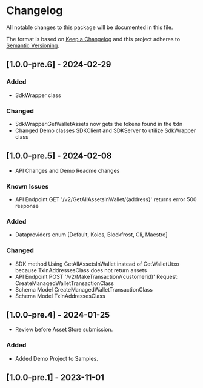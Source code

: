 # Changelog
All notable changes to this package will be documented in this file.

The format is based on [Keep a Changelog](http://keepachangelog.com/en/1.0.0/)
and this project adheres to [Semantic Versioning](http://semver.org/spec/v2.0.0.html).

## [1.0.0-pre.6] - 2024-02-29
### Added
* SdkWrapper class
### Changed
* SdkWrapper.GetWalletAssets now gets the tokens found in the txIn
* Changed Demo classes SDKClient and SDKServer to utilize SdkWrapper class

## [1.0.0-pre.5] - 2024-02-08
* API Changes and Demo Readme changes
### Known Issues
* API Endpoint GET '/v2/GetAllAssetsInWallet/{address}' returns error 500 response
### Added
* Dataproviders enum [Default, Koios, Blockfrost, Cli, Maestro]
### Changed
* SDK method Using GetAllAssetsInWallet instead of GetWalletUtxo because TxInAddressesClass does not return assets
* API Endpoint POST '/v2/MakeTransaction/{customerid}' Request: CreateManagedWalletTransactionClass
* Schema Model CreateManagedWalletTransactionClass
* Schema Model TxInAddressesClass


## [1.0.0-pre.4] - 2024-01-25
* Review before Asset Store submission.
### Added
* Added Demo Project to Samples.

## [1.0.0-pre.1] - 2023-11-01